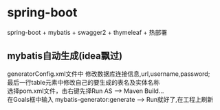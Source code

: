 # spring-boot
spring-boot  + mybatis + swagger2 + thymeleaf + 热部署

## mybatis自动生成(idea飘过)

generatorConfig.xml文件中
修改数据库连接信息,url,username,password;<br>
最后一行table元素中修改自己的要生成的表名及实体名称<br>
选择pom.xml文件，击右键先择Run AS —> Maven Build…<br>
在Goals框中输入 mybatis-generator:generate —> Run就好了,在工程上刷新
